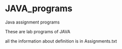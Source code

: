 # JAVA_programs
Java assignment programs

These are lab programs of JAVA 

all the information about definition is in Assignments.txt 
